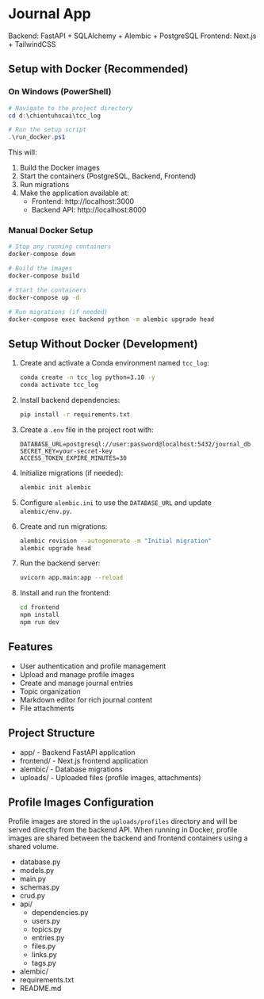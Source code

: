 # Journal App

Backend: FastAPI + SQLAlchemy + Alembic + PostgreSQL
Frontend: Next.js + TailwindCSS

## Setup with Docker (Recommended)

### On Windows (PowerShell)
```powershell
# Navigate to the project directory
cd d:\chientuhocai\tcc_log

# Run the setup script
.\run_docker.ps1
```

This will:
1. Build the Docker images
2. Start the containers (PostgreSQL, Backend, Frontend)
3. Run migrations
4. Make the application available at:
   - Frontend: http://localhost:3000
   - Backend API: http://localhost:8000

### Manual Docker Setup
```bash
# Stop any running containers
docker-compose down

# Build the images
docker-compose build

# Start the containers
docker-compose up -d

# Run migrations (if needed)
docker-compose exec backend python -m alembic upgrade head
```

## Setup Without Docker (Development)

1. Create and activate a Conda environment named `tcc_log`:

    ```bash
    conda create -n tcc_log python=3.10 -y
    conda activate tcc_log
    ```

2. Install backend dependencies:

    ```bash
    pip install -r requirements.txt
    ```

3. Create a `.env` file in the project root with:

    ```env
    DATABASE_URL=postgresql://user:password@localhost:5432/journal_db
    SECRET_KEY=your-secret-key
    ACCESS_TOKEN_EXPIRE_MINUTES=30
    ```

4. Initialize migrations (if needed):

    ```bash
    alembic init alembic
    ```

5. Configure `alembic.ini` to use the `DATABASE_URL` and update `alembic/env.py`.

6. Create and run migrations:

    ```bash
    alembic revision --autogenerate -m "Initial migration"
    alembic upgrade head
    ```

7. Run the backend server:

    ```bash
    uvicorn app.main:app --reload
    ```

8. Install and run the frontend:

    ```bash
    cd frontend
    npm install
    npm run dev
    ```

## Features
- User authentication and profile management
- Upload and manage profile images
- Create and manage journal entries
- Topic organization
- Markdown editor for rich journal content
- File attachments

## Project Structure

- app/ - Backend FastAPI application
- frontend/ - Next.js frontend application
- alembic/ - Database migrations
- uploads/ - Uploaded files (profile images, attachments)

## Profile Images Configuration
Profile images are stored in the `uploads/profiles` directory and will be served directly from the backend API. When running in Docker, profile images are shared between the backend and frontend containers using a shared volume.
  - database.py
  - models.py
  - main.py
  - schemas.py
  - crud.py
  - api/
    - dependencies.py
    - users.py
    - topics.py
    - entries.py
    - files.py
    - links.py
    - tags.py
- alembic/
- requirements.txt
- README.md 
